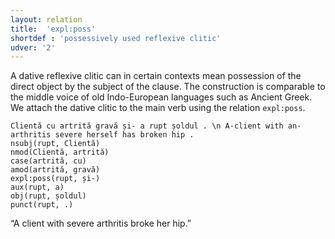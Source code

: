 ```yaml
---
layout: relation
title:  'expl:poss'
shortdef : 'possessively used reflexive clitic'
udver: '2'
---
```


A dative reflexive clitic can in certain contexts mean possession of the direct object by the
subject of the clause. The construction is comparable to the middle voice of old Indo-European
languages such as Ancient Greek. We attach the dative clitic to the main verb using the
relation `expl:poss`.

~~~ sdparse
Clientă cu artrită gravă și- a rupt șoldul . \n A-client with an-arthritis severe herself has broken hip .
nsubj(rupt, Clientă)
nmod(Clientă, artrită)
case(artrită, cu)
amod(artrită, gravă)
expl:poss(rupt, și-)
aux(rupt, a)
obj(rupt, șoldul)
punct(rupt, .)
~~~

“A client with severe arthritis broke her hip.”

<!-- Interlanguage links updated Pá kvě 14 11:09:04 CEST 2021 -->
